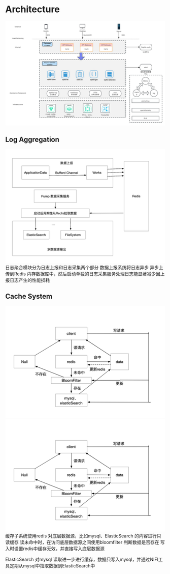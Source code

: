 # Architecture

![architecture.png](../images/architecture.png)

## Log Aggregation

![log_aggregation.png](../images/log_aggregation.png)
日志聚合模块分为日志上报和日志采集两个部分 
数据上报系统将日志异步 异步上传到Redis 内存数据库中，然后启动单独的日志采集服务处理日志能显著减少因上报日志产生的性能损耗

## Cache System

![cache1.png](../images/cache1.png)
![cahce2.png](../images/cache1.png)
缓存子系统使用redis 对底层数据源，比如mysql、ElasticSearch 的内容进行只读缓存
读未命中时，在访问底层数据源之间使用bloomfilter 判断数据是否存在
写入时设置redis中缓存无效，并直接写入底层数据源

ElasticSearch 对mysql 读取进一步进行缓存，数据只写入mysql，并通过NIFI工具定期从mysql中拉取数据到ElasticSearch中